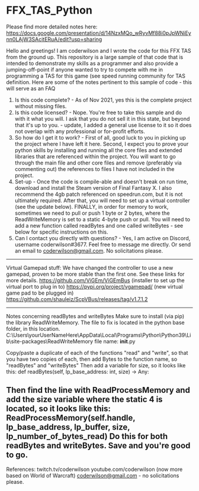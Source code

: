 # FFX_TAS_Python

Please find more detailed notes here: https://docs.google.com/presentation/d/14NzxMQo_wRyvMf88i0pJpWNiEynn0LAjW3SAcitERuA/edit?usp=sharing

Hello and greetings! I am coderwilson and I wrote the code for this FFX TAS from the ground up. This repository is a large sample of that code that is intended to demonstrate my skills as a programmer and also provide a jumping-off-point if anyone wanted to try to compete with me in programming a TAS for this game (see speed running community for TAS definition. Here are some of the notes pertinent to this sample of code - this will serve as an FAQ

1. Is this code complete? - As of Nov 2021, yes this is the complete project without missing files.
2. Is this code licensed? - Nope. You're free to take this sample and do with it what you will. I ask that you do not sell it in this state, but beyond that it's up to you. - update, I added a general use license to it so it does not overlap with any professional or for-profit efforts.
3. So how do I get it to work? - First of all, good luck to you in picking up the project where I have left it here. Second, I expect you to prove your python skills by installing and running all the core files and extended libraries that are referenced within the project. You will want to go through the main file and other core files and remove (preferably via commenting out) the references to files I have not included in the project.
4. Set-up - Once the code is compile-able and doesn't break on run time, download and install the Steam version of Final Fantasy X. I also recommend the 4gb patch referenced on speedrun.com, but it is not ultimately required. After that, you will need to set up a virtual controller (see the update below). FINALLY, in order for memory to work, sometimes we need to pull or push 1 byte or 2 bytes, where the ReadWriteMemory is set to a static 4-byte push or pull. You will need to add a new function called readBytes and one called writeBytes - see below for specific instructions on this.
5. Can I contact you directly with questions? - Yes, I am active on Discord, username coderwilson#3677. Feel free to message me directly. Or send an email to coderwilson@gmail.com. No solicitations please.

-------------------------------------------------------------------
Virtual Gamepad stuff:
We have changed the controller to use a new gamepad, proven to be more stable than the first one. See these links for more details.
https://github.com/ViGEm/ViGEmBus (installer to set up the virtual port to plug in to)
https://pypi.org/project/vgamepad/ (new virtual game pad to be plugged in)
https://github.com/shauleiz/ScpVBus/releases/tag/v1.7.1.2

-------------------------------------------------------------------
Notes concerning readBytes and writeBytes
Make sure to install (via pip) the library ReadWriteMemory.
The file to fix is located in the python base folder, in this location.
C:\Users\yourUserNameHere\AppData\Local\Programs\Python\Python39\Lib\site-packages\ReadWriteMemory
file name: __init__.py

Copy/paste a duplicate of each of the functions "read" and "write", so that you have two copies of each, then add Bytes to the function name, so "readBytes" and "writeBytes"
Then add a variable for size, so it looks like this:
def readBytes(self, lp_base_address: int, size) -> Any:

Then find the line with ReadProcessMemory and add the size variable where the static 4 is located, so it looks like this:
ReadProcessMemory(self.handle, lp_base_address, lp_buffer,
                                                     size, lp_number_of_bytes_read)
Do this for both readBytes and writeBytes. Save and you're good to go.
-------------------------------------------------------------------
References:
twitch.tv/coderwilson
youtube.com/coderwilson (now more based on World of Warcraft)
coderwilson@gmail.com - no solicitations please.
